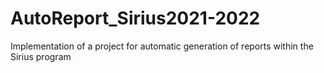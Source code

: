 # AutoReport_Sirius2021-2022
Implementation of a project for automatic generation of reports within the Sirius program

